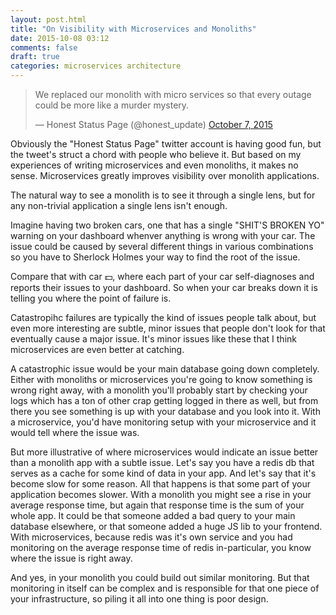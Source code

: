 ```yaml
---
layout: post.html
title: "On Visibility with Microservices and Monoliths"
date: 2015-10-08 03:12
comments: false
draft: true
categories: microservices architecture
---
```


<blockquote class="twitter-tweet" lang="en"><p lang="en" dir="ltr">We replaced our monolith with micro services so that every outage could be more like a murder mystery.</p>&mdash; Honest Status Page (@honest_update) <a href="https://twitter.com/honest_update/status/651897353889259520">October 7, 2015</a></blockquote>
<script async src="//platform.twitter.com/widgets.js" charset="utf-8"></script>

Obviously the "Honest Status Page" twitter account is having good fun, but the tweet's struct a chord with people who believe it. But based on my experiences of writing microservices and even monoliths, it makes no sense. Microservices greatly improves visibility over monolith applications.

The natural way to see a monolith is to see it through a single lens, but for any non-trivial application a single lens isn't enough.

Imagine having two broken cars, one that has a single "SHIT'S BROKEN YO" warning on your dashboard whenver anything is wrong with your car. The issue could be caused by several different things in various combinations so you have to Sherlock Holmes your way to find the root of the issue.

Compare that with car :dollar:, where each part of your car self-diagnoses and reports their issues to your dashboard. So when your car breaks down it is telling you where the point of failure is.

Catastropihc failures are typically the kind of issues people talk about, but even more interesting are subtle, minor issues that people don't look for that eventually cause a major issue. It's minor issues like these that I think microservices are even better at catching.

A catastrophic issue would be your main database going down completely. Either with monoliths or microservices you're going to know something is wrong right away, with a monolith you'll probably start by checking your logs which has a ton of other crap getting logged in there as well, but from there you see something is up with your database and you look into it. With a microservice, you'd have monitoring setup with your microservice and it would tell where the issue was.

But more illustrative of where microservices would indicate an issue better than a monolith app with a subtle issue. Let's say you have a redis db that serves as a cache for some kind of data in your app. And let's say that it's become slow for some reason. All that happens is that some part of your application becomes slower. With a monolith you might see a rise in your average response time, but again that response time is the sum of your whole app. It could be that someone added a bad query to your main database elsewhere, or that someone added a huge JS lib to your frontend. With microservices, because redis was it's own service and you had monitoring on the average response time of redis in-particular, you know where the issue is right away.

And yes, in your monolith you could build out similar monitoring. But that monitoring in itself can be complex and is responsible for that one piece of your infrastructure, so piling it all into one thing is poor design.
